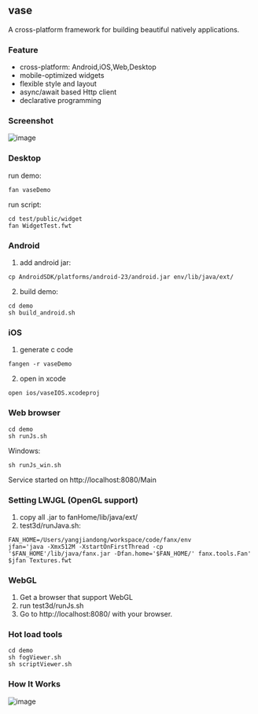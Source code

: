 ## vase

A cross-platform framework for building beautiful natively applications.

### Feature
- cross-platform: Android,iOS,Web,Desktop
- mobile-optimized widgets
- flexible style and layout
- async/await based Http client
- declarative programming

### Screenshot

![image](https://raw.githubusercontent.com/fanx-dev/vase/master/res/snap.png)

### Desktop
  run demo:
  ```
  fan vaseDemo
  ```
  run script:
  ```
  cd test/public/widget
  fan WidgetTest.fwt
  ```

### Android
  1. add android jar:
  ```
  cp AndroidSDK/platforms/android-23/android.jar env/lib/java/ext/
  ```
  2. build demo:
  ```
  cd demo
  sh build_android.sh
  ```

### iOS
  1. generate c code
  ```
  fangen -r vaseDemo
  
  ```
  2. open in xcode
  ```
  open ios/vaseIOS.xcodeproj
  ```

### Web browser
  ```
  cd demo
  sh runJs.sh
  ```
  Windows:
  ```
  sh runJs_win.sh
  ```
  Service started on http://localhost:8080/Main


### Setting LWJGL (OpenGL support)
1. copy all .jar to fanHome/lib/java/ext/
2. test3d/runJava.sh:
  ```
  FAN_HOME=/Users/yangjiandong/workspace/code/fanx/env
  jfan='java -Xmx512M -XstartOnFirstThread -cp '$FAN_HOME'/lib/java/fanx.jar -Dfan.home='$FAN_HOME/' fanx.tools.Fan'
  $jfan Textures.fwt
  ```

### WebGL
1. Get a browser that support WebGL
2. run test3d/runJs.sh
3. Go to http://localhost:8080/ with your browser.

### Hot load tools
```
cd demo
sh fogViewer.sh
sh scriptViewer.sh
```


### How It Works

![image](https://raw.githubusercontent.com/fanx-dev/vase/master/res/architecture.png)
